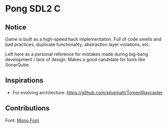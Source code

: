 # Pong SDL2 C

## Notice

Game is built as a high-speed hack implementation. Full of code smells and bad
practices, duplicate functionality, abstraction layer violations, etc.

Left here as a personal reference for mistakes made during big-bang development
/ lack of design. Makes a good candidate for tools like SonarQube.

## Inspirations

- For evolving architecture: https://github.com/silvematt/TomentRaycaster

## Contributions

Font: [Mono Font](https://www.fontspace.com/mono-font-f57596)
